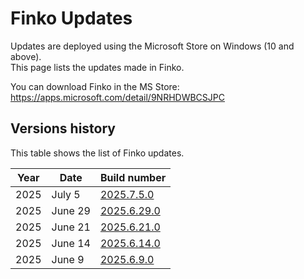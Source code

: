 ﻿# Finko Updates

Updates are deployed using the Microsoft Store on Windows (10 and above).  
This page lists the updates made in Finko.

You can download Finko in the MS Store: https://apps.microsoft.com/detail/9NRHDWBCSJPC

## Versions history

This table shows the list of Finko updates.

| Year | Date    | Build number                          |
|------|---------|---------------------------------------|
| 2025 | July 5  | [2025.7.5.0](updates/2025.7.5.0.md)   |
| 2025 | June 29 | [2025.6.29.0](updates/2025.6.29.0.md) |
| 2025 | June 21 | [2025.6.21.0](updates/2025.6.21.0.md) |
| 2025 | June 14 | [2025.6.14.0](updates/2025.6.14.0.md) |
| 2025 | June 9  | [2025.6.9.0](updates/2025.6.9.0.md)   |


